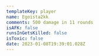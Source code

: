 ```yaml
---
templateKey: player
name: Egoista2kk
comments: 500 damage in 11 rounds
isAFK: false
runsInGetsKilled: false
isToxic: false
date: 2023-01-08T19:39:01.028Z
---
```

